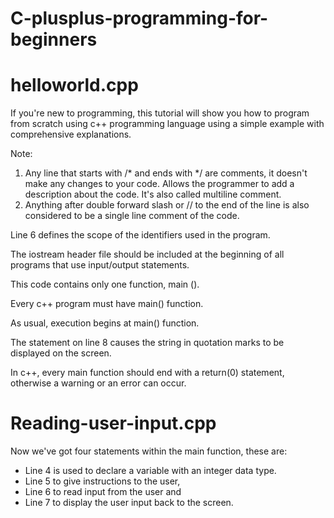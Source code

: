 # C-plusplus-programming-for-beginners

**helloworld.cpp**
================================================================
If you're new to programming, this tutorial will show you how to program from scratch using c++ programming language using a simple example with comprehensive explanations.

Note:
1. Any line that starts with /* and ends with */ are comments, it doesn't make any changes to your code. Allows the programmer to add a description about the code. It's also called multiline comment. 
2. Anything after double forward slash or // to the end of the line is also considered to be  a single line comment of the code.

Line 6 defines the scope of the identifiers used in the program.

The iostream header file should be included at the beginning of all programs that use input/output statements.

This code contains only one function, main ().

Every c++ program must have main() function.

As usual, execution begins at main() function.

The statement on line 8 causes the string in quotation marks to be displayed on the screen.

In c++, every main function should end with a return(0) statement, otherwise a warning or an error can occur.

**Reading-user-input.cpp**
================================================================================================================================================================================


Now we've got four statements within the main function, these are:

* Line 4 is used to declare a variable with an integer data type. 
* Line 5 to give instructions to the user,
* Line 6 to read input from the user and
* Line 7 to display the user input back to the screen. 



